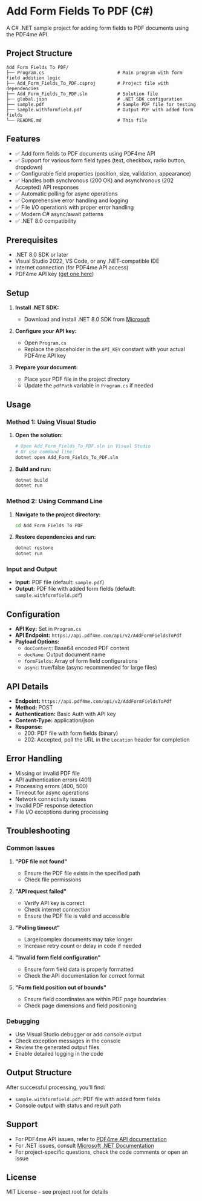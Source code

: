 # Add Form Fields To PDF (C#)

A C# .NET sample project for adding form fields to PDF documents using the PDF4me API.

## Project Structure

```
Add Form Fields To PDF/
├── Program.cs                           # Main program with form field addition logic
├── Add_Form_Fields_To_PDF.csproj        # Project file with dependencies
├── Add_Form_Fields_To_PDF.sln           # Solution file
├── global.json                          # .NET SDK configuration
├── sample.pdf                           # Sample PDF file for testing
├── sample.withformfield.pdf             # Output PDF with added form fields
└── README.md                            # This file
```

## Features

- ✅ Add form fields to PDF documents using PDF4me API
- ✅ Support for various form field types (text, checkbox, radio button, dropdown)
- ✅ Configurable field properties (position, size, validation, appearance)
- ✅ Handles both synchronous (200 OK) and asynchronous (202 Accepted) API responses
- ✅ Automatic polling for async operations
- ✅ Comprehensive error handling and logging
- ✅ File I/O operations with proper error handling
- ✅ Modern C# async/await patterns
- ✅ .NET 8.0 compatibility

## Prerequisites

- .NET 8.0 SDK or later
- Visual Studio 2022, VS Code, or any .NET-compatible IDE
- Internet connection (for PDF4me API access)
- PDF4me API key ([get one here](https://dev.pdf4me.com/dashboard/#/api-keys/))

## Setup

1. **Install .NET SDK:**
   - Download and install .NET 8.0 SDK from [Microsoft](https://dotnet.microsoft.com/download)

2. **Configure your API key:**
   - Open `Program.cs`
   - Replace the placeholder in the `API_KEY` constant with your actual PDF4me API key

3. **Prepare your document:**
   - Place your PDF file in the project directory
   - Update the `pdfPath` variable in `Program.cs` if needed

## Usage

### Method 1: Using Visual Studio

1. **Open the solution:**
   ```bash
   # Open Add_Form_Fields_To_PDF.sln in Visual Studio
   # Or use command line:
   dotnet open Add_Form_Fields_To_PDF.sln
   ```

2. **Build and run:**
   ```bash
   dotnet build
   dotnet run
   ```

### Method 2: Using Command Line

1. **Navigate to the project directory:**
   ```bash
   cd Add Form Fields To PDF
   ```

2. **Restore dependencies and run:**
   ```bash
   dotnet restore
   dotnet run
   ```

### Input and Output

- **Input:** PDF file (default: `sample.pdf`)
- **Output:** PDF file with added form fields (default: `sample.withformfield.pdf`)

## Configuration

- **API Key:** Set in `Program.cs`
- **API Endpoint:** `https://api.pdf4me.com/api/v2/AddFormFieldsToPdf`
- **Payload Options:**
  - `docContent`: Base64 encoded PDF content
  - `docName`: Output document name
  - `formFields`: Array of form field configurations
  - `async`: true/false (async recommended for large files)

## API Details

- **Endpoint:** `https://api.pdf4me.com/api/v2/AddFormFieldsToPdf`
- **Method:** POST
- **Authentication:** Basic Auth with API key
- **Content-Type:** application/json
- **Response:**
  - 200: PDF file with form fields (binary)
  - 202: Accepted, poll the URL in the `Location` header for completion

## Error Handling

- Missing or invalid PDF file
- API authentication errors (401)
- Processing errors (400, 500)
- Timeout for async operations
- Network connectivity issues
- Invalid PDF response detection
- File I/O exceptions during processing

## Troubleshooting

### Common Issues

1. **"PDF file not found"**
   - Ensure the PDF file exists in the specified path
   - Check file permissions

2. **"API request failed"**
   - Verify API key is correct
   - Check internet connection
   - Ensure the PDF file is valid and accessible

3. **"Polling timeout"**
   - Large/complex documents may take longer
   - Increase retry count or delay in code if needed

4. **"Invalid form field configuration"**
   - Ensure form field data is properly formatted
   - Check the API documentation for correct format

5. **"Form field position out of bounds"**
   - Ensure field coordinates are within PDF page boundaries
   - Check page dimensions and field positioning

### Debugging

- Use Visual Studio debugger or add console output
- Check exception messages in the console
- Review the generated output files
- Enable detailed logging in the code

## Output Structure

After successful processing, you'll find:
- `sample.withformfield.pdf`: PDF file with added form fields
- Console output with status and result path

## Support

- For PDF4me API issues, refer to [PDF4me API documentation](https://developer.pdf4me.com/docs/api/)
- For .NET issues, consult [Microsoft .NET Documentation](https://docs.microsoft.com/en-us/dotnet/)
- For project-specific questions, check the code comments or open an issue

## License

MIT License - see project root for details 